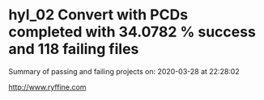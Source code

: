 # hyl_02 Convert with PCDs completed with 34.0782 % success and 118 failing files

Summary of passing and failing projects on: 2020-03-28 at 22:28:02

http://www.ryffine.com
